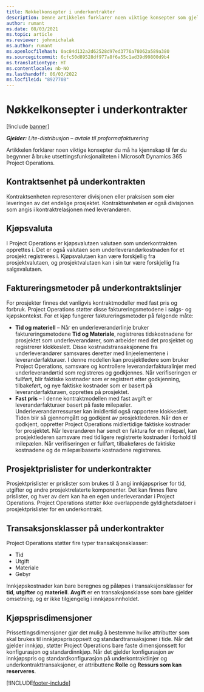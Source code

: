 ```yaml
---
title: Nøkkelkonsepter i underkontrakter
description: Denne artikkelen forklarer noen viktige konsepter som gjelder utsetting i Microsoft Dynamics 365 Project Operations.
author: rumant
ms.date: 08/03/2021
ms.topic: article
ms.reviewer: johnmichalak
ms.author: rumant
ms.openlocfilehash: 0ac84d132a2d62528d97ed3776a78062a589a380
ms.sourcegitcommit: 6cfc50d89528df977a8f6a55c1ad39d99800d9b4
ms.translationtype: HT
ms.contentlocale: nb-NO
ms.lasthandoff: 06/03/2022
ms.locfileid: "8927708"
---
```

# <a name="key-concepts-in-subcontracting"></a>Nøkkelkonsepter i underkontrakter

[!include [banner](../../includes/dataverse-preview.md)]

_**Gjelder:** Lite-distribusjon – avtale til proformafakturering_

Artikkelen forklarer noen viktige konsepter du må ha kjennskap til før du begynner å bruke utsettingsfunksjonaliteten i Microsoft Dynamics 365 Project Operations.

## <a name="contracting-unit-on-the-subcontract"></a>Kontraktsenhet på underkontrakten

Kontraktsenheten representerer divisjonen eller praksisen som eier leveringen av det endelige prosjektet. Kontraktsenheten er også divisjonen som angis i kontraktrelasjonen med leverandøren.

## <a name="purchase-currency"></a>Kjøpsvaluta

I Project Operations er kjøpsvalutaen valutaen som underkontrakten opprettes i. Det er også valutaen som underleverandørkostnaden for et prosjekt registreres i. Kjøpsvalutaen kan være forskjellig fra prosjektvalutaen, og prosjektvalutaen kan i sin tur være forskjellig fra salgsvalutaen.

## <a name="billing-methods-on-subcontract-lines"></a>Faktureringsmetoder på underkontraktslinjer

For prosjekter finnes det vanligvis kontraktmodeller med fast pris og forbruk. Project Operations støtter disse faktureringsmetodene i salgs- og kjøpskontekst. For et kjøp fungerer faktureringsmetoder på følgende måte:

- **Tid og materiell** – Når en underleverandørlinje bruker faktureringsmetodene **Tid og Materiale**, registreres tidskostnadene for prosjektet som underleverandører, som arbeider med det prosjektet og registrerer klokkeslett. Disse kostnadstransaksjonene fra underleverandører samsvares deretter med linjeelementene i leverandørfakturaer. I denne modellen kan prosjektledere som bruker Project Operations, samsvare og kontrollere leverandørfakturalinjer med underleverandørtid som registreres og godkjennes. Når verifiseringen er fullført, blir faktiske kostnader som er registrert etter godkjenning, tilbakeført, og nye faktiske kostnader som er basert på leverandørfakturaen, opprettes på prosjektet.
- **Fast pris** – I denne kontraktmodellen med fast avgift er leverandørfakturaer basert på faste milepæler. Underleverandørressurser kan imidlertid også rapportere klokkeslett. Tiden blir så gjennomgått og godkjent av prosjektlederen. Når den er godkjent, oppretter Project Operations midlertidige faktiske kostnader for prosjektet. Når leverandøren har sendt en faktura for en milepæl, kan prosjektlederen samsvare med tidligere registrerte kostnader i forhold til milepælen. Når verifiseringen er fullført, tilbakeføres de faktiske kostnadene og de milepælbaserte kostnadene registreres.

## <a name="project-price-lists-on-subcontracts"></a>Prosjektprislister for underkontrakter

Prosjektprislister er prislister som brukes til å angi innkjøpspriser for tid, utgifter og andre prosjektrelaterte komponenter. Det kan finnes flere prislister, og hver av dem kan ha en egen underleverandør i Project Operations. Project Operations støtter ikke overlappende gyldighetsdatoer i prosjektprislister for en underkontrakt.

## <a name="transaction-classes-on-subcontracts"></a>Transaksjonsklasser på underkontrakter

Project Operations støtter fire typer transaksjonsklasser:

- Tid
- Utgift
- Materiale
- Gebyr

Innkjøpskostnader kan bare beregnes og påløpes i transaksjonsklasser for **tid**, **utgifter** og **materiell**. **Avgift** er en transaksjonsklasse som bare gjelder omsetning, og er ikke tilgjengelig i innkjøpsinnholdet.

## <a name="purchase-pricing-dimensions"></a>Kjøpsprisdimensjoner

Prissettingsdimensjoner gjør det mulig å bestemme hvilke attributter som skal brukes til innkjøpsprisoppsett og standardtransaksjoner i tide. Når det gjelder innkjøp, støtter Project Operations bare faste dimensjonssett for konfigurasjon og standardinnkjøp. Når det gjelder konfigurasjon av innkjøpspris og standardkonfigurasjon på underkontraktlinjer og underkontrakttransaksjoner, er attributtene **Rolle** og **Ressurs som kan reserveres**.

[!INCLUDE[footer-include](../../includes/footer-banner.md)]
